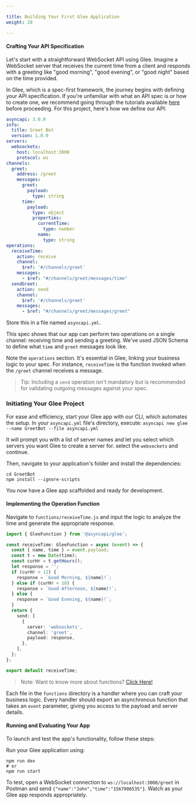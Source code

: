 ```yaml
---

title: Building Your First Glee Application
weight: 20

---
```


#### Crafting Your API Specification

Let's start with a straightforward WebSocket API using Glee. Imagine a WebSocket server that receives the current time from a client and responds with a greeting like "good morning", "good evening", or "good night" based on the time provided.

In Glee, which is a spec-first framework, the journey begins with defining your API specification. If you're unfamiliar with what an API spec is or how to create one, we recommend going through the tutorials available [here](https://www.asyncapi.com/docs/tutorials) before proceeding. For this project, here's how we define our API:

```yaml
asyncapi: 3.0.0
info:
  title: Greet Bot
  version: 1.0.0
servers:
  websockets:
    host: localhost:3000
    protocol: ws
channels:
  greet:
    address: /greet
    messages:
      greet:
        payload:
          type: string
      time:
        payload:
          type: object
          properties:
            currentTime:
              type: number
            name:
              type: string
operations:
  receiveTime:
    action: receive
    channel:
      $ref: '#/channels/greet'
    messages:
      - $ref: "#/channels/greet/messages/time"
  sendGreet:
    action: send
    channel:
      $ref: '#/channels/greet'
    messages:
      - $ref: "#/channels/greet/messages/greet"
```

Store this in a file named `asyncapi.yml`.

This spec shows that our app can perform two operations on a single channel: receiving time and sending a greeting. We've used JSON Schema to define what `time` and `greet` messages look like.

Note the `operations` section. It's essential in Glee, linking your business logic to your spec. For instance, `receiveTime` is the function invoked when the `/greet` channel receives a message.

> Tip: Including a `send` operation isn't mandatory but is recommended for validating outgoing messages against your spec.

### Initiating Your Glee Project

For ease and efficiency, start your Glee app with our CLI, which automates the setup. In your `asyncapi.yml` file's directory, execute: `asyncapi new glee --name GreetBot --file asyncapi.yml`

It will prompt you with a list of server names and let you select which servers you want Glee to create a server for. select the `websockets` and continue.

Then, navigate to your application's folder and install the dependencies:

```shell
cd GreetBot
npm install --ignore-scripts
```

You now have a Glee app scaffolded and ready for development.

#### Implementing the Operation Function

Navigate to `functions/receiveTime.js` and input the logic to analyze the time and generate the appropriate response.

```ts
import { GleeFunction } from '@asyncapi/glee';

const receiveTime: GleeFunction = async (event) => {
  const { name, time } = event.payload;
  const t = new Date(time);
  const curHr = t.getHours();
  let response = '';
  if (curHr < 12) {
    response = `Good Morning, ${name}!`;
  } else if (curHr < 18) {
    response = `Good Afternoon, ${name}!`;
  } else {
    response = `Good Evening, ${name}!`;
  }
  return {
    send: [
      {
        server: 'websockets',
        channel: 'greet',
        payload: response,
      },
    ],
  };
};

export default receiveTime;
```

> Note: Want to know more about functions? [Click Here!](./function-lifecycle-events.md)

Each file in the `functions` directory is a handler where you can craft your business logic. Every handler should export an asynchronous function that takes an `event` parameter, giving you access to the payload and server details.

#### Running and Evaluating Your App

To launch and test the app's functionality, follow these steps:

Run your Glee application using:

```
npm run dev
# or 
npm run start
```

To test, open a WebSocket connection to `ws://localhost:3000/greet` in Postman and send `{"name":"John","time":"1567906535"}`. Watch as your Glee app responds appropriately.